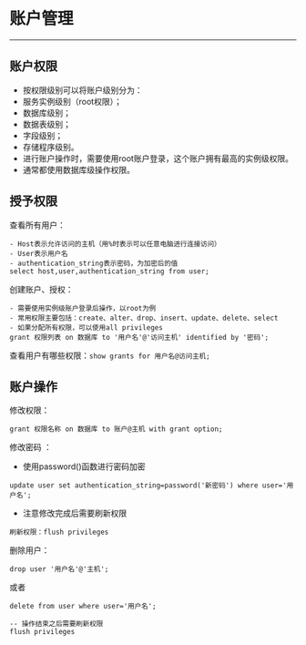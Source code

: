 # 账户管理
---
## 账户权限
- 按权限级别可以将账户级别分为：
 - 服务实例级别（root权限）；
 - 数据库级别；
 - 数据表级别；
 - 字段级别；
 - 存储程序级别。
- 进行账户操作时，需要使用root账户登录，这个账户拥有最高的实例级权限。
- 通常都使用数据库级操作权限。

## 授予权限
查看所有用户：
```
- Host表示允许访问的主机（用%时表示可以任意电脑进行连接访问）
- User表示用户名
- authentication_string表示密码，为加密后的值
select host,user,authentication_string from user;
```
创建账户、授权：


```
- 需要使用实例级账户登录后操作，以root为例
- 常用权限主要包括：create、alter、drop、insert、update、delete、select
- 如果分配所有权限，可以使用all privileges
grant 权限列表 on 数据库 to '用户名'@'访问主机' identified by '密码';
```

查看用户有哪些权限：`show grants for 用户名@访问主机;`

## 账户操作
修改权限：


```
grant 权限名称 on 数据库 to 账户@主机 with grant option;
```
修改密码 ：
- 使用password()函数进行密码加密


```
update user set authentication_string=password('新密码') where user='用户名';
```
- 注意修改完成后需要刷新权限


```
刷新权限：flush privileges
```



删除用户：


```
drop user '用户名'@'主机';
```

或者
```
delete from user where user='用户名';
```


```
-- 操作结束之后需要刷新权限
flush privileges
```







